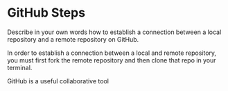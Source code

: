# GitHub Steps

Describe in your own words how to establish a connection between a local repository and a remote repository on GitHub.

In order to establish a connection between a local and remote repository, you must first fork the remote repository and then clone that repo in your terminal.

GitHub is a useful collaborative tool